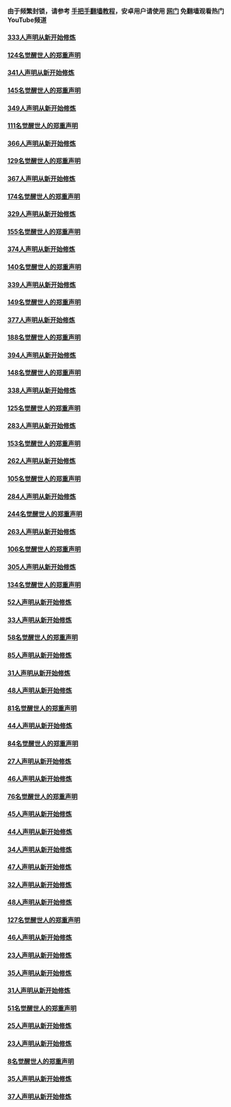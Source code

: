#### 由于频繁封锁，请参考 [手把手翻墙教程](https://github.com/gfw-breaker/guides/wiki/)，安卓用户请使用 [网门](https://github.com/gfw-breaker/nogfw/blob/master/dl.md?t=07041700) 免翻墙观看热门YouTube频道 

#### [333人声明从新开始修炼](../pages/91/427525.md?t=07041700) 

#### [124名觉醒世人的郑重声明](../pages/91/427524.md?t=07041700) 

#### [341人声明从新开始修炼](../pages/91/427255.md?t=07041700) 

#### [145名觉醒世人的郑重声明](../pages/91/427254.md?t=07041700) 

#### [349人声明从新开始修炼](../pages/91/426969.md?t=07041700) 

#### [111名觉醒世人的郑重声明](../pages/91/426968.md?t=07041700) 

#### [366人声明从新开始修炼](../pages/91/426737.md?t=07041700) 

#### [129名觉醒世人的郑重声明](../pages/91/426736.md?t=07041700) 

#### [367人声明从新开始修炼](../pages/91/426421.md?t=07041700) 

#### [174名觉醒世人的郑重声明](../pages/91/426420.md?t=07041700) 

#### [329人声明从新开始修炼](../pages/91/426139.md?t=07041700) 

#### [155名觉醒世人的郑重声明](../pages/91/426138.md?t=07041700) 

#### [374人声明从新开始修炼](../pages/91/425811.md?t=07041700) 

#### [140名觉醒世人的郑重声明](../pages/91/425810.md?t=07041700) 

#### [339人声明从新开始修炼](../pages/91/425690.md?t=07041700) 

#### [149名觉醒世人的郑重声明](../pages/91/425689.md?t=07041700) 

#### [377人声明从新开始修炼](../pages/91/424867.md?t=07041700) 

#### [188名觉醒世人的郑重声明](../pages/91/424866.md?t=07041700) 

#### [394人声明从新开始修炼](../pages/91/423914.md?t=07041700) 

#### [148名觉醒世人的郑重声明](../pages/91/423913.md?t=07041700) 

#### [338人声明从新开始修炼](../pages/91/423540.md?t=07041700) 

#### [125名觉醒世人的郑重声明](../pages/91/423539.md?t=07041700) 

#### [283人声明从新开始修炼](../pages/91/423296.md?t=07041700) 

#### [153名觉醒世人的郑重声明](../pages/91/423295.md?t=07041700) 

#### [262人声明从新开始修炼](../pages/91/423004.md?t=07041700) 

#### [105名觉醒世人的郑重声明](../pages/91/423003.md?t=07041700) 

#### [284人声明从新开始修炼](../pages/91/422707.md?t=07041700) 

#### [244名觉醒世人的郑重声明](../pages/91/422706.md?t=07041700) 

#### [263人声明从新开始修炼](../pages/91/422553.md?t=07041700) 

#### [106名觉醒世人的郑重声明](../pages/91/422552.md?t=07041700) 

#### [305人声明从新开始修炼](../pages/91/422153.md?t=07041700) 

#### [134名觉醒世人的郑重声明](../pages/91/422152.md?t=07041700) 

#### [52人声明从新开始修炼](../pages/91/421846.md?t=07041700) 

#### [33人声明从新开始修炼](../pages/91/421804.md?t=07041700) 

#### [58名觉醒世人的郑重声明](../pages/91/421845.md?t=07041700) 

#### [85人声明从新开始修炼](../pages/91/421769.md?t=07041700) 

#### [31人声明从新开始修炼](../pages/91/421763.md?t=07041700) 

#### [48人声明从新开始修炼](../pages/91/421605.md?t=07041700) 

#### [81名觉醒世人的郑重声明](../pages/91/421656.md?t=07041700) 

#### [44人声明从新开始修炼](../pages/91/421544.md?t=07041700) 

#### [84名觉醒世人的郑重声明](../pages/91/421543.md?t=07041700) 

#### [27人声明从新开始修炼](../pages/91/421465.md?t=07041700) 

#### [46人声明从新开始修炼](../pages/91/421454.md?t=07041700) 

#### [76名觉醒世人的郑重声明](../pages/91/421453.md?t=07041700) 

#### [45人声明从新开始修炼](../pages/91/421452.md?t=07041700) 

#### [44人声明从新开始修炼](../pages/91/421422.md?t=07041700) 

#### [34人声明从新开始修炼](../pages/91/421322.md?t=07041700) 

#### [47人声明从新开始修炼](../pages/91/421264.md?t=07041700) 

#### [32人声明从新开始修炼](../pages/91/421225.md?t=07041700) 

#### [48人声明从新开始修炼](../pages/91/421202.md?t=07041700) 

#### [127名觉醒世人的郑重声明](../pages/91/421224.md?t=07041700) 

#### [46人声明从新开始修炼](../pages/91/421203.md?t=07041700) 

#### [23人声明从新开始修炼](../pages/91/421138.md?t=07041700) 

#### [35人声明从新开始修炼](../pages/91/421122.md?t=07041700) 

#### [31人声明从新开始修炼](../pages/91/421081.md?t=07041700) 

#### [51名觉醒世人的郑重声明](../pages/91/421080.md?t=07041700) 

#### [25人声明从新开始修炼](../pages/91/421020.md?t=07041700) 

#### [23人声明从新开始修炼](../pages/91/420884.md?t=07041700) 

#### [8名觉醒世人的郑重声明](../pages/91/420883.md?t=07041700) 

#### [35人声明从新开始修炼](../pages/91/420809.md?t=07041700) 

#### [37人声明从新开始修炼](../pages/91/420766.md?t=07041700) 

